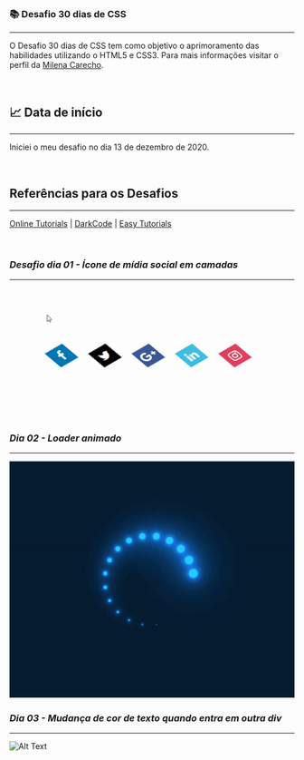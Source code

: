  ### 📚 Desafio 30 dias de CSS 
---
O Desafio 30 dias de CSS tem como objetivo o aprimoramento das habilidades utilizando o HTML5 e CSS3. Para mais informações visitar o perfil da [Milena Carecho](https://github.com/MilenaCarecho/30diasDeCSS).
<p>&nbsp;&nbsp;</p>

## 📈 Data de início
---
Iniciei o meu desafio no dia 13 de dezembro de 2020. 
<p>&nbsp;&nbsp;</p>

## Referências para os Desafios
---
[Online Tutorials](https://www.youtube.com/channel/UCbwXnUipZsLfUckBPsC7Jog) | [DarkCode](https://www.youtube.com/channel/UCD3KVjbb7aq2OiOffuungzw) | [Easy Tutorials](https://www.youtube.com/channel/UCkjoHfkLEy7ZT4bA2myJ8xA)
<p>&nbsp;&nbsp;</p>


### *Desafio dia 01 - Ícone de mídia social em camadas*
---
![Alt Text](https://raw.githubusercontent.com/taguinara/30diasDeCSS/main/gifts/Dia1.gif)

### *Dia 02 - Loader animado*
---
![Alt Text](https://github.com/taguinara/30diasDeCSS/blob/main/gifts/Dia2.gif)

### *Dia 03 - Mudança de cor de texto quando entra em outra div*
---
![Alt Text](https://github.com/taguinara/30diasDeCSS/blob/main/gifts/Dia3.gif)
